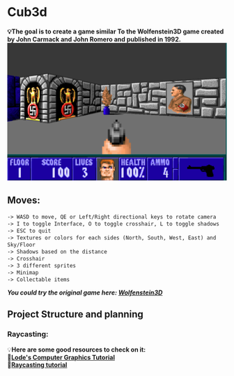 # Cub3d 

**:bulb:The goal is to create a game similar
To the Wolfenstein3D game created by
John Carmack and John Romero and
published in 1992.**
![Cub3d layout](./assets/Cub3d_layout.png)

## Moves:
    -> WASD to move, QE or Left/Right directional keys to rotate camera
    -> I to toggle Interface, O to toggle crosshair, L to toggle shadows
    -> ESC to quit
    -> Textures or colors for each sides (North, South, West, East) and Sky/Floor
    -> Shadows based on the distance
    -> Crosshair
    -> 3 different sprites
    -> Minimap
    -> Collectable items

***You could try the original game here:
[Wolfenstein3D](http://users.atw.hu/wolf3d)***

## Project Structure and planning

### Raycasting:
:bulb:**Here are some good resources to check on it:\
:blue_book:[Lode's Computer Graphics Tutorial](https://lodev.org/cgtutor/raycasting.html)\
:blue_book:[Raycasting tutorial](https://permadi.com/1996/05/ray-casting-tutorial-table-of-contents/)**
